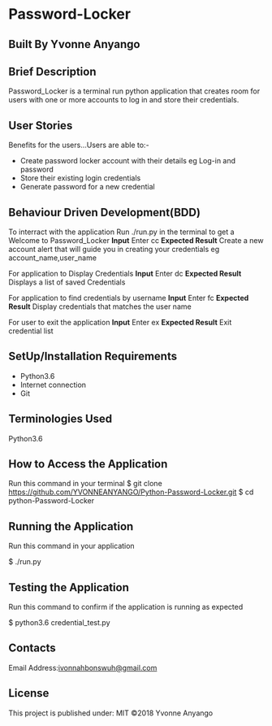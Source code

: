 # Password-Locker

## Built By Yvonne Anyango

## Brief Description

Password_Locker is a terminal run python application that creates room for users with one or more accounts to log in and store their credentials.

## User Stories

Benefits for the users...Users are able to:-
 * Create password locker account with their details eg Log-in and password
 * Store their existing login credentials 
 * Generate password for a new credential

 ## Behaviour Driven Development(BDD)
 
To interract with the application Run ./run.py in the terminal to get a Welcome to Password_Locker
**Input** Enter cc
**Expected Result** Create a new account alert that will guide you in creating your credentials eg account_name,user_name

For application to Display Credentials
**Input** Enter dc
**Expected Result** Displays a list of saved Credentials

For application to find credentials by username
**Input** Enter fc
**Expected Result** Display credentials that matches the user name

For user to exit the application
**Input** Enter ex 
**Expected Result** Exit credential list


## SetUp/Installation Requirements

 * Python3.6
 * Internet connection
 * Git

## Terminologies Used

Python3.6

## How to Access the Application

Run this command in your terminal
$ git clone https://github.com/YVONNEANYANGO/Python-Password-Locker.git
$ cd python-Password-Locker

## Running the Application

Run this command in your application

$ ./run.py

## Testing the Application

Run this command to confirm if the application is running as expected

$ python3.6 credential_test.py

## Contacts

Email Address:ivonnahbonswuh@gmail.com

## License

This project is published under:
MIT ©2018 Yvonne Anyango
